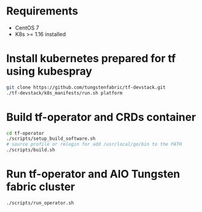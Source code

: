 # Requirements
- CentOS 7
- K8s >= 1.16 installed

# Install kubernetes prepared for tf  using kubespray
```bash
git clone https://github.com/tungstenfabric/tf-devstack.git
./tf-devstack/k8s_manifests/run.sh platform
```
# Build tf-operator and CRDs container

```bash
cd tf-operator
./scripts/setup_build_software.sh
# source profile or relogin for add /usr/local/go/bin to the PATH
./scripts/build.sh
```

# Run tf-operator and AIO Tungsten fabric cluster
```bash
./scripts/run_operator.sh
```
